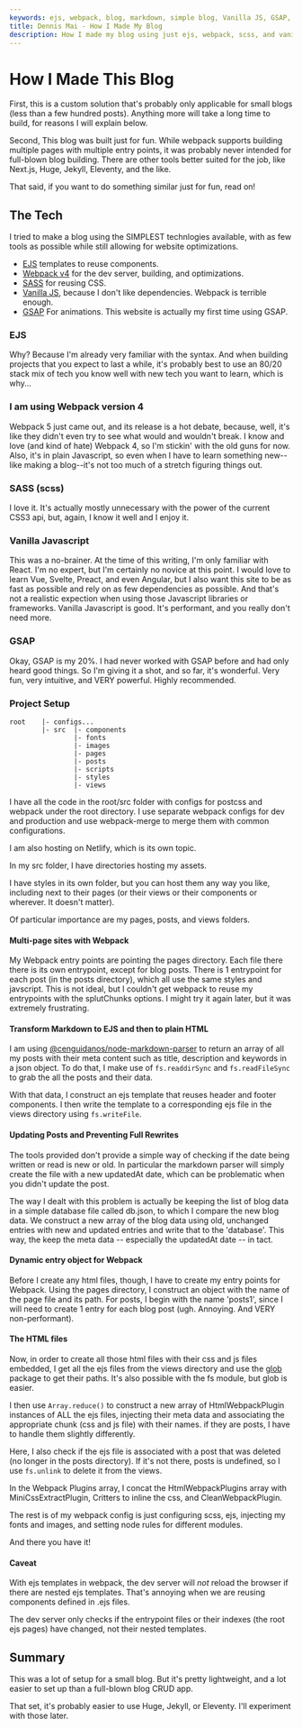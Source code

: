 ```yaml
---
keywords: ejs, webpack, blog, markdown, simple blog, Vanilla JS, GSAP, Lean Web, JAM Stack
title: Dennis Mai - How I Made My Blog
description: How I made my blog using just ejs, webpack, scss, and vanilla JS. (And GSAP for animations. It's unnecessary -- but fun)
---
```


# How I Made This Blog

First, this is a custom solution that's probably only applicable for small blogs (less than a few hundred posts). Anything more will take a long time to build, for reasons I will explain below.

Second, This blog was built just for fun. While webpack supports building multiple pages with multiple entry points, it was probably never intended for full-blown blog building. There are other tools better suited for the job, like Next.js, Huge, Jekyll, Eleventy, and the like.

That said, if you want to do something similar just for fun, read on!

## The Tech

I tried to make a blog using the SIMPLEST technlogies available, with as few tools as possible while still allowing for website optimizations.

- [EJS](https://ejs.co/) templates to reuse components.
- [Webpack v4](https://webpack.js.org/) for the dev server, building, and optimizations.
- [SASS](https://sass-lang.com/documentation/syntax) for reusing CSS.
- [Vanilla JS](https://vanillajstoolkit.com/), because I don't like dependencies. Webpack is terrible enough.
- [GSAP](https://greensock.com/docs/) For animations. This website is actually my first time using GSAP.

### EJS

Why? Because I'm already very familiar with the syntax. And when building projects that you expect to last a while, it's probably best to use an 80/20 stack mix of tech you know well with new tech you want to learn, which is why...

### I am using Webpack version 4

Webpack 5 just came out, and its release is a hot debate, because, well, it's like they didn't even try to see what would and wouldn't break. I know and love (and kind of hate) Webpack 4, so I'm stickin' with the old guns for now. Also, it's in plain Javascript, so even when I have to learn something new--like making a blog--it's not too much of a stretch figuring things out.

### SASS (scss)

I love it. It's actually mostly unnecessary with the power of the current CSS3 api, but, again, I know it well and I enjoy it.

### Vanilla Javascript

This was a no-brainer. At the time of this writing, I'm only familiar with React. I'm no expert, but I'm certainly no novice at this point. I would love to learn Vue, Svelte, Preact, and even Angular, but I also want this site to be as fast as possible and rely on as few dependencies as possible. And that's not a realistic expection when using those Javascript libraries or frameworks. Vanilla Javascript is good. It's performant, and you really don't need more.

### GSAP

Okay, GSAP is my 20%. I had never worked with GSAP before and had only heard good things. So I'm giving it a shot, and so far, it's wonderful. Very fun, very intuitive, and VERY powerful. Highly recommended.

### Project Setup


```
root    |- configs...
        |- src  |- components
                |- fonts
                |- images
                |- pages
                |- posts
                |- scripts
                |- styles
                |- views
```
I have all the code in the root/src folder with configs for postcss and webpack under the root directory. I use separate webpack configs for dev and production and use webpack-merge to merge them with common configurations.

I am also hosting on Netlify, which is its own topic.

In my src folder, I have directories hosting my assets.

I have styles in its own folder, but you can host them any way you like, including next to their pages (or their views or their components or wherever. It doesn't matter).

Of particular importance are my pages, posts, and views folders.

#### Multi-page sites with Webpack

My Webpack entry points are pointing the pages directory. Each file there there is its own entrypoint, except for blog posts. There is 1 entrypoint for each post (in the posts directory), which all use the same styles and javscript. This is not ideal, but I couldn't get webpack to reuse my entrypoints with the splutChunks options. I might try it again later, but it was extremely frustrating.

#### Transform Markdown to EJS and then to plain HTML

I am using [@cenguidanos/node-markdown-parser](https://github.com/cenguidanos/node-markdown-parser) to return an array of all my posts with their meta content such as title, description and keywords in a json object. To do that, I make use of ```fs.readdirSync``` and ```fs.readFileSync``` to grab the all the posts and their data.

With that data, I construct an ejs template that reuses header and footer components. I then write the template to a corresponding ejs file in the views directory using ```fs.writeFile```.

#### Updating Posts and Preventing Full Rewrites

The tools provided don't provide a simple way of checking if the date being written or read is new or old. In particular the markdown parser will simply create the file with a new updatedAt date, which can be problematic when you didn't update the post.

The way I dealt with this problem is actually be keeping the list of blog data in a simple database file called db.json, to which I compare the new blog data. We construct a new array of the blog data using old, unchanged entries with new and updated entries and write that to the 'database'. This way, the keep the meta data -- especially the updatedAt date -- in tact.

#### Dynamic entry object for Webpack

Before I create any html files, though, I have to create my entry points for Webpack. Using the pages directory, I construct an object with the name of the page file and its path. For posts, I begin with the name 'posts1', since I will need to create 1 entry for each blog post (ugh. Annoying. And VERY non-performant).

#### The HTML files

Now, in order to create all those html files with their css and js files embedded, I get all the ejs files from the views directory and use the [glob](https://www.npmjs.com/package/glob) package to get their paths. It's also possible with the fs module, but glob is easier.

I then use ```Array.reduce()``` to construct a new array of HtmlWebpackPlugin instances of ALL the ejs files, injecting their meta data and associating the appropriate chunk (css and js file) with their names. if they are posts, I have to handle them slightly differently.

Here, I also check if the ejs file is associated with a post that was deleted (no longer in the posts directory). If it's not there, posts is undefined, so I use ```fs.unlink``` to delete it from the views.

In the Webpack Plugins array, I concat the HtmlWebpackPlugins array with MiniCssExtractPlugin, Critters to inline the css, and CleanWebpackPlugin.

The rest is of my webpack config is just configuring scss, ejs, injecting my fonts and images, and setting node rules for different modules.

And there you have it!

#### Caveat

With ejs templates in webpack, the dev server will *not* reload the browser if there are nested ejs templates. That's annoying when we are reusing components defined in .ejs files.

The dev server only checks if the entrypoint files or their indexes (the root ejs pages) have changed, not their nested templates.

## Summary

This was a lot of setup for a small blog. But it's pretty lightweight, and a lot easier to set up than a full-blown blog CRUD app.

That set, it's probably easier to use Huge, Jekyll, or Eleventy. I'll experiment with those later.


